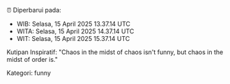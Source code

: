 ⏰ Diperbarui pada:
- WIB: Selasa, 15 April 2025 13.37.14 UTC
- WITA: Selasa, 15 April 2025 14.37.14 UTC
- WIT: Selasa, 15 April 2025 15.37.14 UTC

Kutipan Inspiratif:
"Chaos in the midst of chaos isn't funny, but chaos in the midst of order is."


Kategori: funny

